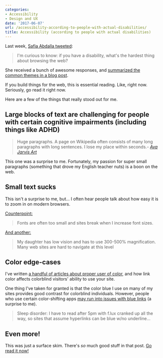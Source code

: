 ```yaml
---
categories:
- Accessibility
- Design and UX
date: '2017-06-07'
url: /accessibility-according-to-people-with-actual-disabilities/
title: Accessibility (according to people with actual disabilities)
---
```


Last week, [Safia Abdalla tweeted](https://twitter.com/captainsafia/status/871056480799162368):

> I'm curious to know: if you have a disability, what's the hardest thing about browsing the web?

She received a bunch of awesome responses, and [summarized the common themes in a blog post](https://axesslab.com/accessibility-according-to-pwd/).

If you build things for the web, this is essential reading. Like, right now. Seriously, go read it right now.

Here are a few of the things that really stood out for me.

## Large blocks of text are challenging for people with certain cognitive impairments (including things like ADHD)

> Huge paragraphs. A page on Wikipedia often consists of many long paragraphs with long sentences. I lose my place within seconds.<cite>- <a href="https://twitter.com/AvaJarvisArt/status/871057896267694080">Ava Jarvis Art</a></cite>

This one was a surprise to me. Fortunately, my passion for super small paragraphs (something that drove my English teacher nuts) is a boon on the web.

## Small text sucks

This isn't a surprise to me, but... I often hear people talk about how easy it is to zoom in on modern browsers.

[Counterpoint:](https://twitter.com/brandonsavage/status/871067906414608387)

> Fonts are often too small and sites break when I increase font sizes.

[And another:](https://twitter.com/kolyshkin/status/871118386754801664)

> My daughter has low vision and has to use 300-500% magnification. Many web sites are hard to navigate at this level

## Color edge-cases

I've written [a handful of articles about proper user of color](/?s=colorblind), and how link color affects colorblind visitors' ability to use your site.

One thing I've taken for granted is that the color blue I use on many of my sites provides good contrast for colorblind individuals. However, people who use certain color-shifting apps [may run into issues with blue links](https://twitter.com/tigt_/status/871061632155340800) (a surprise to me).

> Sleep disorder: I have to read after 5pm with f.lux cranked up all the way, so sites that assume hyperlinks can be blue w/no underline...

## Even more!

This was just a surface skim. There's *so* much good stuff in that post. [Go read it now!](https://axesslab.com/accessibility-according-to-pwd/)